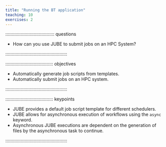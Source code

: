 ```yaml
---
title: "Running the BT application"
teaching: 10
exercises: 2
---
```



:::::::::::::::::::::::::::::::::::::: questions 

- How can you use JUBE to submit jobs on an HPC System?

::::::::::::::::::::::::::::::::::::::::::::::::

::::::::::::::::::::::::::::::::::::: objectives

- Automatically generate job scripts from templates.
- Automatically submit jobs on an HPC system.

::::::::::::::::::::::::::::::::::::::::::::::::

::::::::::::::::::::::::::::::::::::: keypoints

- JUBE provides a default job script template for different schedulers.
- JUBE allows for asynchronous execution of workflows using the `async`
  keyword.
- Asynchronous JUBE executions are dependent on the generation of files by the
  asynchronous task to continue.

::::::::::::::::::::::::::::::::::::::::::::::::




